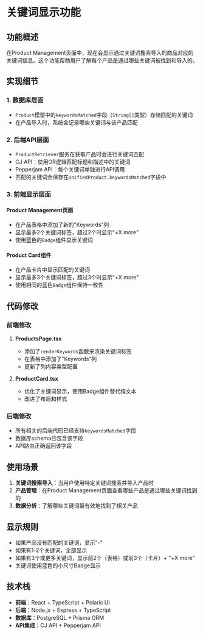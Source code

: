 # 关键词显示功能

## 功能概述

在Product Management页面中，现在会显示通过关键词搜索导入的商品对应的关键词信息。这个功能帮助用户了解每个产品是通过哪些关键词被找到和导入的。

## 实现细节

### 1. 数据库层面
- `Product`模型中的`keywordsMatched`字段（`String[]`类型）存储匹配的关键词
- 在产品导入时，系统会记录哪些关键词与该产品匹配

### 2. 后端API层面
- `ProductRetriever`服务在获取产品时会进行关键词匹配
- CJ API：使用OR逻辑匹配标题和描述中的关键词
- Pepperjam API：每个关键词单独进行API调用
- 匹配的关键词会保存在`UnifiedProduct.keywordsMatched`字段中

### 3. 前端显示层面

#### Product Management页面
- 在产品表格中添加了新的"Keywords"列
- 显示最多2个关键词标签，超过2个时显示"+X more"
- 使用蓝色的`Badge`组件显示关键词

#### Product Card组件
- 在产品卡片中显示匹配的关键词
- 显示最多3个关键词标签，超过3个时显示"+X more"
- 使用相同的蓝色`Badge`组件保持一致性

## 代码修改

### 前端修改
1. **ProductsPage.tsx**
   - 添加了`renderKeywords`函数来渲染关键词标签
   - 在表格中添加了"Keywords"列
   - 更新了列内容类型配置

2. **ProductCard.tsx**
   - 优化了关键词显示，使用Badge组件替代纯文本
   - 改进了布局和样式

### 后端修改
- 所有相关的后端代码已经支持`keywordsMatched`字段
- 数据库schema已包含该字段
- API路由正确返回该字段

## 使用场景

1. **关键词搜索导入**：当用户使用特定关键词搜索并导入产品时
2. **产品管理**：在Product Management页面查看哪些产品是通过哪些关键词找到的
3. **数据分析**：了解哪些关键词最有效地找到了相关产品

## 显示规则

- 如果产品没有匹配的关键词，显示"-"
- 如果有1-2个关键词，全部显示
- 如果有3个或更多关键词，显示前2个（表格）或前3个（卡片）+ "+X more"
- 关键词使用蓝色的小尺寸Badge显示

## 技术栈

- **前端**：React + TypeScript + Polaris UI
- **后端**：Node.js + Express + TypeScript
- **数据库**：PostgreSQL + Prisma ORM
- **API集成**：CJ API + Pepperjam API 